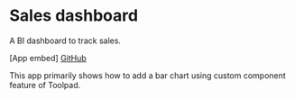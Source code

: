 # Sales dashboard

<p class="description">A BI dashboard to track sales.</p>

[App embed]
[GitHub](https://github.com/mui/mui-toolpad/tree/master/examples/showcase)

This app primarily shows how to add a bar chart using custom component feature of Toolpad.
